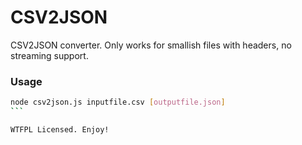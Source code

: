 # CSV2JSON

CSV2JSON converter. Only works for smallish files with headers, no streaming support.

### Usage

````sh
node csv2json.js inputfile.csv [outputfile.json]
```

WTFPL Licensed. Enjoy!
